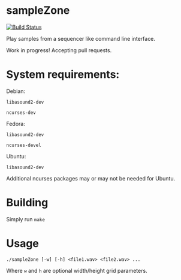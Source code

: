 # sampleZone

[![Build Status](https://travis-ci.org/sgreene570/sampleZone.svg?branch=master)](https://travis-ci.org/sgreene570/sampleZone)

Play samples from a sequencer like command line interface.

Work in progress! Accepting pull requests.

# System requirements:

Debian:

`libasound2-dev`

`ncurses-dev`

Fedora: 

`libasound2-dev`

`ncurses-devel`

Ubuntu:

`libasound2-dev`

Additional ncurses packages may or may not be needed for Ubuntu.

# Building

Simply run `make`

# Usage

`./sampleZone [-w] [-h] <file1.wav> <file2.wav> ...`

Where `w` and `h` are optional width/height grid parameters.
